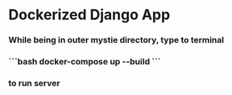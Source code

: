 # Dockerized Django App
<h3> While being in outer mystie directory, type to terminal<h3>
```bash
docker-compose up --build
```
<h3>to run server<h3>
